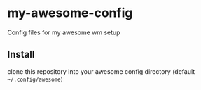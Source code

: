 # my-awesome-config
Config files for my awesome wm setup

## Install
clone this repository into your awesome config directory (default `~/.config/awesome`)

